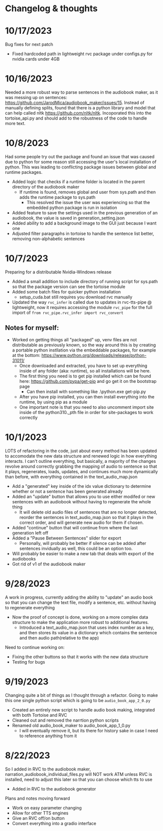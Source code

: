 # Changelog & thoughts

# 10/17/2023
Bug fixes for next patch
- Fixed hardcoded path in lightweight rvc package under configs.py for nvidia cards under 4GB

# 10/16/2023
Needed a more robust way to parse sentences in the audiobook maker, as it was messing up on sentences: https://github.com/JarodMica/audiobook_maker/issues/15.  Instead of manually defining splits, found that there is a python library and model that can help called nltk https://github.com/nltk/nltk.  Incoporated this into the tortoise_api.py and should add to the robustness of the code to handle more text.

# 10/8/2023
Had some people try out the package and found an issue that was caused due to python for some reason still accessing the user's local installation of python.  This was leading to conflicting package issues between global and runtime packages.
- Added logic that checks if a runtime folder is located in the parent directory of the audiobook maker
    - If runtime is found, removes global and user from sys.path and then adds the runtime package to sys.path
        - This resolved the issue the user was experiencing so that the embedded python package is run in isolation
- Added feature to save the settings used in the previous generation of an audiobook, the value is saved in generation_setting.json
- Added ability to add a background image to the GUI just because I want one
- Adjusted filter paragraphs in tortoise to handle the sentence list better, removing non-alphabetic sentences

# 10/7/2023
Preparing for a distributable Nvidia-Windows release
- Added a small addition to include directory of running script for sys.path so that the package version can see the tortoise module
- Added some batch files for quicker python installation
    - setup_cuda.bat still requires you download rvc manually
- Updated the way ```rvc_infer``` is called due to updates in rvc-tts-pipe @ lightweight, now it requires accessing the module ```rvc_pipe``` for the full import of ```from rvc_pipe.rvc_infer import rvc_convert```

## Notes for myself:
- Worked on getting things all "packaged" up, venv files are not distributable as previously known, so the way around this is by creating a portable python instllation via the embeddable packages, for example at the bottom: https://www.python.org/downloads/release/python-31011/
    - Once downloaded and extracted, you have to set up everything inside of any folder (aka: runtime), so all installations will be here.
    - The first thing you need is to get pip installed which can be found here: https://github.com/pypa/get-pip and go get it on the bootstrap page
        - Can then install with something like .\python.exe get-pip.py
    - After you have pip installed, you can then install everything into the runtime, by using pip as a module
    - One important note is that you need to also uncomment import site inside of the python310._pth file in order for site-packages to work correctly
    

# 10/1/2023
LOTS of refactoring in the code, just about every method has been updated to accomodate the new data structure and renewed logic in how everything interacts.  I can't outline everything, but basically, a majority of the changes revolve around correctly grabbing the mapping of audio to sentence so that it plays, regenerates, loads, updates, and continues much more dynamically than before, with everything contained in the text_audio_map.json
- Add a "generated" key inside of the idx value dictionary to determine whether or not a sentence has been generated already
- Added an "update" button that allows you to use either modifed or new sentences with an audiobook without having to regenerate the whole thing
    - It will delete old audio files of sentences that are no longer detected, reorder the sentences in text_audio_map.json so that it plays in the correct order, and will generate new audio for them if chosen.
- Added "continue" button that will continue from where the last generation left off
- Added a "Pause Between Sentences" slider for export
    - Personally, will probably be better if silence can be added after sentences invidually as well, this could be an option too.
- Will probably be easier to make a new tab that deals with export of the audiobooks
- Got rid of v1 of the audiobook maker
    

# 9/28/2023
A work in progress, currently adding the ability to "update" an audio book so that you can change the text file, modify a sentence, etc. without having to regenerate everything
- Now the proof of concept is done, working on a more complex data structure to make the application more robust to additional features.
    - Introduced a text_audio_map.json that uses index number as a key, and then stores its value in a dictionary which contains the sentence and then audio path(relative to the app)

Need to continue working on: 
- Fixing the other buttons so that it works with the new data structure
- Testing for bugs 

# 9/19/2023
Changing quite a bit of things as I thought through a refactor.  Going to make this one single python script which is going to be ```audio_book_app_2_0.py```
- Created an entirely new script to handle audio book making, integrated with both Tortoise and RVC
- Cleaned out and removed the narrtion python scripts
- Renamed old audio_book_maker to audio_book_app_1_0.py
    - I will eventually remove it, but its there for history sake in case I need to reference anything from it


# 8/22/2023
So I added in RVC to the audiobook maker, narration_audiobook_individual_files.py will NOT work ATM unless RVC is installed, need to adjust this later so that you can choose which tts to use
- Added in RVC to the audiobook generator

Plans and notes moving forward
- Work on easy parameter changing
- Allow for other TTS engines
- Give an RVC off/on button
- Convert everything into a gradio interface
